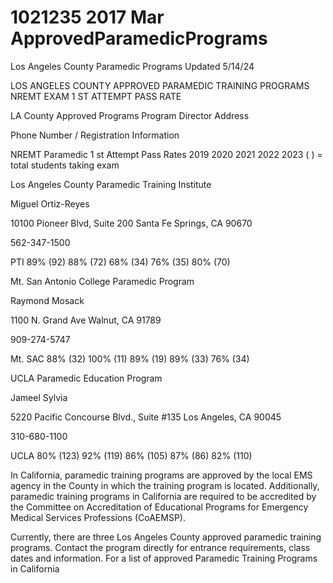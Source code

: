 # 1021235 2017 Mar ApprovedParamedicPrograms

Los Angeles County Paramedic Programs Updated 5/14/24 
 
 
 
 
 
 
LOS ANGELES COUNTY APPROVED PARAMEDIC TRAINING PROGRAMS 
NREMT EXAM 1
ST
 ATTEMPT PASS RATE 
 
 
 
LA County Approved Programs 
Program Director 
Address 
  
Phone Number / 
Registration 
Information 
 
NREMT Paramedic 1
st
 Attempt Pass Rates 
2019 2020 2021 2022 2023 
(  ) = total students taking exam 
 
Los Angeles County 
Paramedic Training Institute 
 
Miguel Ortiz-Reyes 
 
 
10100 Pioneer Blvd, Suite 200 
Santa Fe Springs, CA  90670 
 
 
 
562-347-1500 
 
PTI 
89% 
(92) 
88% 
(72) 
68% 
(34) 
76% 
(35) 
80% 
(70) 
 
Mt. San Antonio College 
Paramedic Program 
 
Raymond Mosack 
 
 
 
1100 N. Grand Ave 
Walnut, CA  91789 
 
 
909-274-5747 
 
Mt. SAC 
88% 
(32) 
100% 
(11) 
89% 
(19) 
89% 
(33) 
76% 
(34) 
 
UCLA Paramedic Education 
Program 
 
Jameel Sylvia 
 
 
5220 Pacific Concourse Blvd., 
Suite #135 
Los Angeles, CA  90045 
 
 
 
310-680-1100 
 
UCLA 
80% 
(123) 
92% 
(119) 
86% 
(105) 
87% 
(86) 
82% 
(110) 
 
 
In California, paramedic training programs are approved by the local EMS agency in the County in which the training program is 
located.  Additionally, paramedic training programs in California are required to be accredited by the Committee on Accreditation of 
Educational Programs for Emergency Medical Services Professions (CoAEMSP). 
 
Currently, there are three Los Angeles County approved paramedic training programs.  Contact the program directly for entrance 
requirements, class dates and information.  For a list of approved Paramedic Training Programs in California
